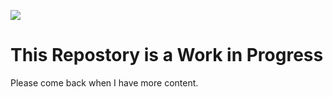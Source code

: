 ![](https://www.foxbyrd.com/wp-content/uploads/2018/02/file-4-900x350.jpg)

# This Repostory is a Work in Progress

Please come back when I have more content.
